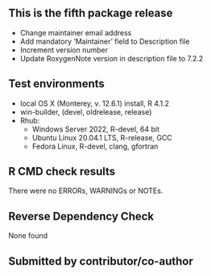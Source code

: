 ## This is the fifth package release
* Change maintainer email address
* Add mandatory ‘Maintainer’ field to Description file
* Increment version number
* Update RoxygenNote version in description file to 7.2.2
 
## Test environments
* local OS X (Monterey, v. 12.6.1) install, R 4.1.2
* win-builder, (devel, oldrelease, release)
* Rhub:
  * Windows Server 2022, R-devel, 64 bit
  * Ubuntu Linux 20.04.1 LTS, R-release, GCC
  * Fedora Linux, R-devel, clang, gfortran
  
## R CMD check results
There were no ERRORs, WARNINGs or NOTEs.
 
## Reverse Dependency Check
None found
 
## Submitted by contributor/co-author
 
